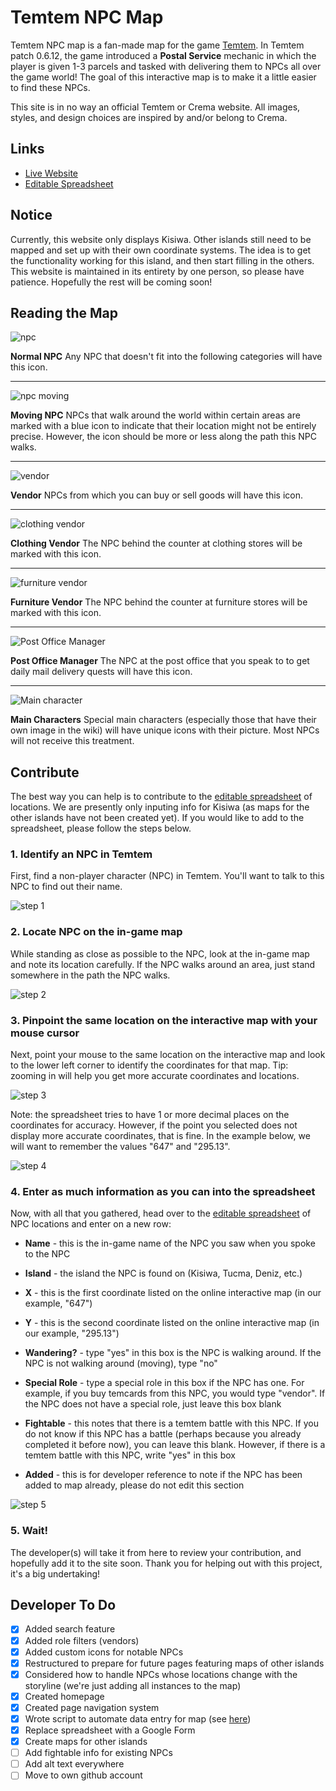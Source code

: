 # Temtem NPC Map 
Temtem NPC map is a fan-made map for the game [Temtem](https://crema.gg/games/temtem/). In Temtem patch 0.6.12, the game introduced a **Postal Service** mechanic in which the player is given 1-3 parcels and tasked with delivering them to NPCs all over the game world! The goal of this interactive map is to make it a little easier to find these NPCs.

This site is in no way an official Temtem or Crema website. All images, styles, and design choices are inspired by and/or belong to Crema.

## Links
* [Live Website](https://temtem-npc-map.github.io/map/)
* [Editable Spreadsheet](https://docs.google.com/spreadsheets/d/1tjUlRZD72A1JmnQWcZm6yOo3EEuqh2xkVtv_SIXWFOg/edit?usp=sharing)

## Notice
Currently, this website only displays Kisiwa. Other islands still need to be mapped and set up with their own coordinate systems. The idea is to get the functionality working for this island, and then start filling in the others. This website is maintained in its entirety by one person, so please have patience. Hopefully the rest will be coming soon!

## Reading the Map
![npc](https://temtem-npc-map.github.io/map/images/icons/npc.png)

**Normal NPC**
Any NPC that doesn't fit into the following categories will have this icon.

---

![npc moving](https://temtem-npc-map.github.io/map/images/icons/npc-moving.png)

**Moving NPC**
NPCs that walk around the world within certain areas are marked with a blue icon to indicate that their location might not be entirely precise. However, the icon should be more or less along the path this NPC walks.

---

![vendor](https://temtem-npc-map.github.io/map/images/icons/npc-vendor.png)

**Vendor**
NPCs from which you can buy or sell goods will have this icon.

---

![clothing vendor](https://temtem-npc-map.github.io/map/images/icons/npc-clothing.png)

**Clothing Vendor**
The NPC behind the counter at clothing stores will be marked with this icon.

---

![furniture vendor](https://temtem-npc-map.github.io/map/images/icons/npc-furniture.png)

**Furniture Vendor**
The NPC behind the counter at furniture stores will be marked with this icon.

---

![Post Office Manager](https://temtem-npc-map.github.io/map/images/icons/npc-mail.png)

**Post Office Manager**
The NPC at the post office that you speak to to get daily mail delivery quests will have this icon.

---

![Main character](https://temtem-npc-map.github.io/map/images/icons/professor-konstantinos.png)

**Main Characters**
Special main characters (especially those that have their own image in the wiki) will have unique icons with their picture. Most NPCs will not receive this treatment.

## Contribute
The best way you can help is to contribute to the [editable spreadsheet](https://docs.google.com/spreadsheets/d/1tjUlRZD72A1JmnQWcZm6yOo3EEuqh2xkVtv_SIXWFOg/edit?usp=sharing) of locations. We are presently only inputing info for Kisiwa (as maps for the other islands have not been created yet). If you would like to add to the spreadsheet, please follow the steps below.

### 1. Identify an NPC in Temtem
First, find a non-player character (NPC) in Temtem. You'll want to talk to this NPC to find out their name.


![step 1](https://temtem-npc-map.github.io/map/images/steps/step-1.png)

### 2. Locate NPC on the in-game map
While standing as close as possible to the NPC, look at the in-game map and note its location carefully. If the NPC walks around an area, just stand somewhere in the path the NPC walks.


![step 2](https://temtem-npc-map.github.io/map/images/steps/step-2.png)

### 3. Pinpoint the same location on the interactive map with your mouse cursor
Next, point your mouse to the same location on the interactive map and look to the lower left corner to identify the coordinates for that map. Tip: zooming in will help you get more accurate coordinates and locations.


![step 3](https://temtem-npc-map.github.io/map/images/steps/step-3.png)

Note: the spreadsheet tries to have 1 or more decimal places on the coordinates for accuracy. However, if the point you selected does not display more accurate coordinates, that is fine. In the example below, we will want to remember the values "647" and "295.13".


![step 4](https://temtem-npc-map.github.io/map/images/steps/step-4.png)

### 4. Enter as much information as you can into the spreadsheet
Now, with all that you gathered, head over to the [editable spreadsheet](https://docs.google.com/spreadsheets/d/1tjUlRZD72A1JmnQWcZm6yOo3EEuqh2xkVtv_SIXWFOg/edit?usp=sharing) of NPC locations and enter on a new row:
* **Name** - this is the in-game name of the NPC you saw when you spoke to the NPC

* **Island** - the island the NPC is found on (Kisiwa, Tucma, Deniz, etc.)

* **X** - this is the first coordinate listed on the online interactive map (in our example, "647")

* **Y** - this is the second coordinate listed on the online interactive map (in our example, "295.13")

* **Wandering?** - type "yes" in this box is the NPC is walking around. If the NPC is not walking around (moving), type "no"

* **Special Role** - type a special role in this box if the NPC has one. For example, if you buy temcards from this NPC, you would type "vendor". If the NPC does not have a special role, just leave this box blank

* **Fightable** - this notes that there is a temtem battle with this NPC. If you do not know if this NPC has a battle (perhaps because you already completed it before now), you can leave this blank. However, if there is a temtem battle with this NPC, write "yes" in this box

* **Added** - this is for developer reference to note if the NPC has been added to map already, please do not edit this section


![step 5](https://temtem-npc-map.github.io/map/images/steps/step-5.png)

### 5. Wait!
The developer(s) will take it from here to review your contribution, and hopefully add it to the site soon. Thank you for helping out with this project, it's a big undertaking!

## Developer To Do
- [X] Added search feature
- [X] Added role filters (vendors)
- [X] Added custom icons for notable NPCs
- [X] Restructured to prepare for future pages featuring maps of other islands
- [X] Considered how to handle NPCs whose locations change with the storyline (we're just adding all instances to the map)
- [X] Created homepage
- [X] Created page navigation system
- [X] Wrote script to automate data entry for map (see [here](https://codepen.io/susanpallmann/full/eYzbOyJ))
- [X] Replace spreadsheet with a Google Form
- [X] Create maps for other islands
- [ ] Add fightable info for existing NPCs
- [ ] Add alt text everywhere
- [ ] Move to own github account
